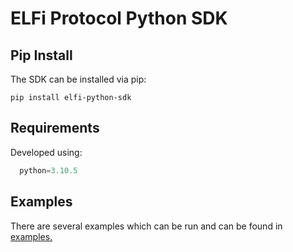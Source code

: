 # ELFi Protocol Python SDK

## Pip Install

The SDK can be installed via pip:

```
pip install elfi-python-sdk
```

## Requirements

Developed using:
```python
  python=3.10.5
```

## Examples

There are several examples which can be run and can be found in [examples.](https://github.com/0xCedar/elfi_python_sdk/blob/main/examples/)
